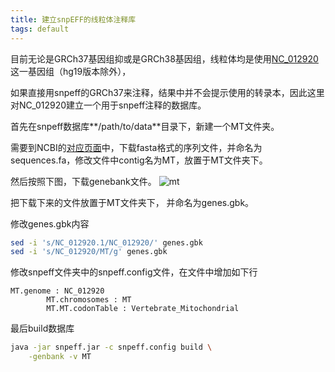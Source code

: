 ```yaml
---
title: 建立snpEFF的线粒体注释库
tags: default
---
```


目前无论是GRCh37基因组抑或是GRCh38基因组，线粒体均是使用[NC_012920](https://www.ncbi.nlm.nih.gov/nuccore/251831106)这一基因组（hg19版本除外），

如果直接用snpeff的GRCh37来注释，结果中并不会提示使用的转录本，因此这里对NC_012920建立一个用于snpeff注释的数据库。

首先在snpeff数据库**/path/to/data**目录下，新建一个MT文件夹。

需要到NCBI的[对应页面](https://www.ncbi.nlm.nih.gov/nuccore/251831106)中，下载fasta格式的序列文件，并命名为sequences.fa，修改文件中contig名为MT，放置于MT文件夹下。

然后按照下图，下载genebank文件。
![mt](http://pcingola.github.io/SnpEff/images/genBank_2.png)

把下载下来的文件放置于MT文件夹下， 并命名为genes.gbk。

修改genes.gbk内容

```bash
sed -i 's/NC_012920.1/NC_012920/' genes.gbk
sed -i 's/NC_012920/MT/g' genes.gbk
```

修改snpeff文件夹中的snpeff.config文件，在文件中增加如下行
```
MT.genome : NC_012920
        MT.chromosomes : MT
        MT.MT.codonTable : Vertebrate_Mitochondrial
```

最后build数据库
```bash
java -jar snpeff.jar -c snpeff.config build \
	-genbank -v MT
```



